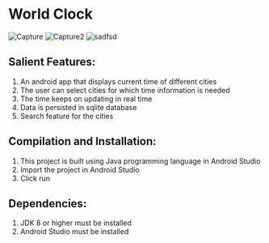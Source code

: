 # World Clock

![Capture](https://user-images.githubusercontent.com/60880656/123676071-e8d81c00-d85c-11eb-8751-efb3af9a9683.JPG)
![Capture2](https://user-images.githubusercontent.com/60880656/123676075-ea094900-d85c-11eb-92b0-40412ff93ddb.JPG)
![sadfsd](https://user-images.githubusercontent.com/60880656/123676076-eaa1df80-d85c-11eb-9387-9b5f7c69e2a9.JPG)

## Salient Features:

1. An android app that displays current time of different cities
2. The user can select cities for which time information is needed
3. The time keeps on updating in real time
4. Data is persisted in sqlite database
5. Search feature for the cities

## Compilation and Installation:

1. This project is built using Java programming language in Android Studio
2. Import the project in Android Studio
3. Click run

## Dependencies:

1. JDK 8 or higher must be installed
2. Android Studio must be installed

